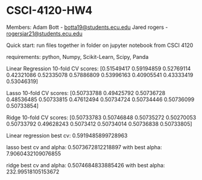 # CSCI-4120-HW4

Members:
Adam Bott - botta19@students.ecu.edu
Jared rogers - rogersjar21@students.ecu.edu

Quick start:
run files together in folder on jupyter notebook from CSCI 4120

requirements:
python, Numpy, Scikit-Learn, Scipy, Panda

Linear Regression 10-fold CV scores: [0.51549417 0.59194859 0.52769114 0.42321086 0.52335078 0.57886809
 0.53996163 0.40905541 0.43333419 0.53046319]

Lasso 10-fold CV scores: [0.50733788 0.49425792 0.50736728 0.48536485 0.50733815 0.47612494
 0.50734724 0.50734446 0.50736099 0.50733854]

Ridge 10-fold CV scores: [0.50733783 0.50746848 0.50735272 0.50270053 0.50733792 0.49628243
 0.5073412  0.50734014 0.50736838 0.50733805]

Linear regression best cv: 0.5919485899728963

 lasso best cv and alpha: 0.5073672812218897 with best alpha: 7.9060432109076855
 
 ridge best cv and alpha: 0.5074684833885426 with best alpha: 232.99518105153672
